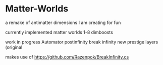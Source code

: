 # Matter-Worlds
a remake of antimatter dimensions I am creating for fun

currently implemented
matter worlds 1-8
dimboosts

work in progress
Automator
postinfinity
break infinity
new prestige layers (original

makes use of https://github.com/Razenpok/BreakInfinity.cs

